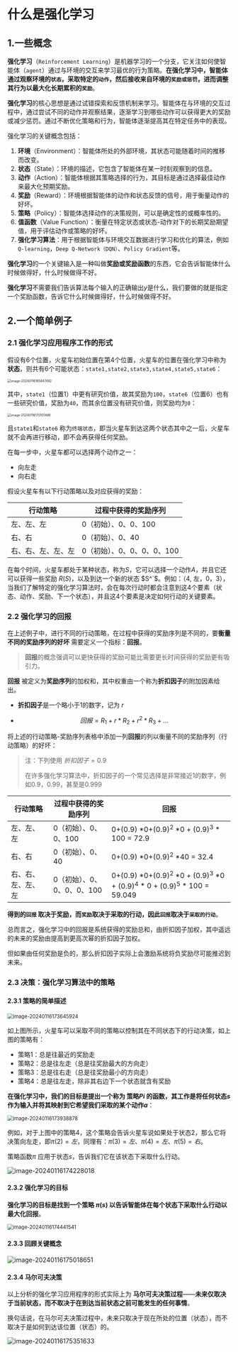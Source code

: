 # 什么是强化学习

## 1.一些概念

**强化学习**（`Reinforcement Learning`）是机器学习的一个分支，它关注如何使智能体（`agent`）通过与环境的交互来学习最优的行为策略。**在强化学习中，智能体通过观察环境的`状态`，采取特定的`动作`，然后接收来自环境的`奖励或惩罚`，进而调整其行为以最大化长期累积的`奖励`**。

**强化学习**的核心思想是通过试错探索和反馈机制来学习。智能体在与环境的交互过程中，通过尝试不同的动作并观察结果，逐渐学习到哪些动作可以获得更大的奖励或减少惩罚。通过不断优化策略和行为，智能体逐渐提高其在特定任务中的表现。

强化学习的关键概念包括：

1. **环境**（Environment）：智能体所处的外部环境，其状态可能随着时间的推移而改变。
2. **状态**（State）：环境的描述，它包含了智能体在某一时刻观察到的信息。
3. **动作**（Action）：智能体根据其策略选择的行为，其目标是通过选择最佳动作来最大化预期奖励。
4. **奖励**（Reward）：环境根据智能体的动作和状态反馈的信号，用于衡量动作的好坏。
5. **策略**（Policy）：智能体选择动作的决策规则，可以是确定性的或概率性的。
6. **值函数**（Value Function）：衡量在特定状态或状态-动作对下的长期奖励期望值，用于评估动作或策略的好坏。
7. **强化学习算法**：用于根据智能体与环境交互数据进行学习和优化的算法，例如`Q-learning`，`Deep Q-Network（DQN）`、`Policy Gradient`等。



**强化学习**的一个关键输入是一种叫做**奖励或奖励函数**的东西，它会告诉智能体什么时候做得好，什么时候做得不好。

**强化学习**不需要我们告诉算法每个输入的正确输出$y$是什么，我们要做的就是指定一个奖励函数，告诉它什么时候做得好，什么时候做得不好。





## 2.一个简单例子

### 2.1 强化学习应用程序工作的形式

假设有6个位置，火星车初始位置在第4个位置，火星车的位置在强化学习中称为**状态**，则共有6个可能状态：`state1,state2,state3,state4,state5,state6`：

<img src="C:\Users\chen\AppData\Roaming\Typora\typora-user-images\image-20240116165847492.png" alt="image-20240116165847492" style="zoom:50%;" />

其中，`state1`（位置1）中更有研究价值，故其奖励为`100`，`state6`（位置6）也有一些研究价值，奖励为`40`，而其余位置没有研究价值，则奖励均为`0`：

<img src="C:\Users\chen\AppData\Roaming\Typora\typora-user-images\image-20240116170101498.png" alt="image-20240116170101498" style="zoom:50%;" />

且`state1`和`state6` 称为`终端状态`，即当火星车到达这两个状态其中之一后，火星车就不会再进行移动，即不会再获得任何奖励。

在每一步中，火星车都可以选择两个动作之一：

- 向左走
- 向右走

假设火星车有以下行动策略以及对应获得的奖励：

| 行动策略           | 过程中获得的奖励序列       |
| ------------------ | -------------------------- |
| 左、左、左         | 0（初始）、0、0、100       |
| 右、右             | 0（初始）、0、40           |
| 右、右、左、左、左 | 0（初始）、0、0、0、0、100 |

在每个时间，火星车都处于某种状态，称为$S$，它可以选择一个动作$A$，并且它还可以获得一些奖励 $R(S)$，以及到达一个新的状态 $S^`$。例如：（4, 左，0，3），当我们了解特定的强化学习算法时，会在每次行动时都会注意到这4个要素（状态、动作、奖励、下一个状态），并且这4个要素是决定如何行动的关键要素。



### 2.2 强化学习的回报

在上述例子中，进行不同的行动策略，在过程中获得的奖励序列是不同的，要**衡量不同的奖励序列的好坏** 需要定义一个指标：**回报**。

> **回报**的概念强调可以更快获得的奖励可能比需要更长时间获得的奖励更有吸引力。

**回报** 被定义为**奖励序列**的加权和，其中权重由一个称为**折扣因子**的附加因素给出。

- **折扣因子**是一个略小于1的数字，记为 $r$

- $$
  回报 = R_1 + r*R_2 + r^2 * R_3 + ...
  $$

  

将上述的行动策略-奖励序列表格中添加一列**回报**的列以衡量不同的奖励序列（行动策略）的好坏：

> 注：下列使用 $折扣因子=0.9$
>
> 在许多强化学习算法中，折扣因子的一个常见选择是非常接近1的数字，例如0.9，0.99，甚至是0.999

| 行动策略           | 过程中获得的奖励序列       | 回报                                                         |
| ------------------ | -------------------------- | ------------------------------------------------------------ |
| 左、左、左         | 0（初始）、0、0、100       | 0+$(0.9)$ *0+$(0.9)^2$ *0 + $(0.9)^3$ * 100 = 72.9           |
| 右、右             | 0（初始）、0、40           | 0+$(0.9)$ *0+$(0.9)^2$ *40 = 32.4                            |
| 右、右、左、左、左 | 0（初始）、0、0、0、0、100 | 0+$(0.9)$ *0+$(0.9)^2$ *0 + $(0.9)^3$ *0 + $(0.9)^4$ * 0 + $(0.9)^5$ * 100 = 59.049 |



**得到的`回报` 取决于奖励，而`奖励`取决于采取的行动，因此`回报`取决于`采取的行动`**。

总而言之，强化学习中的回报是系统获得的奖励总和，由折扣因子加权，其中遥远的未来的奖励由提高到更高次幂的折扣因子加权。

但如果由任何奖励是负的，那么折扣因子实际上会激励系统将负奖励尽可能推迟到未来。 



### 2.3 决策：强化学习算法中的策略

#### 2.3.1 策略的简单描述

<img src="C:\Users\chen\AppData\Roaming\Typora\typora-user-images\image-20240116173645924.png" alt="image-20240116173645924" style="zoom: 80%;" />

如上图所示，火星车可以采取不同的策略以控制其在不同状态下的行动决策，如上图的策略有：

- 策略1：总是往最近的奖励走
- 策略2：总是往左走（总是往奖励最大的方向走）
- 策略3：总是往右走（总是往奖励最小的方向走）
- 策略4：总是往左走，除非其右边下一个状态就含有奖励



 **在强化学习中，我们的目标是提出一个称为 策略$Pi$ 的函数，其工作是将任何状态$s$ 作为输入并将其映射到它希望我们采取的某个动作$a$**：

<img src="C:\Users\chen\AppData\Roaming\Typora\typora-user-images\image-20240116173938878.png" alt="image-20240116173938878" style="zoom:80%;" />

例如，对于上图中的策略4，这个策略会告诉火星车说如果处于状态2，那么它将决策向左走，即$\pi(2)=左$，同理有：$\pi(3)=左、\pi(4)=左、\pi(5)=右$。

策略函数$\pi$ 应用于状态$s$，告诉我们它在该状态下采取什么行动。

![image-20240116174228018](C:\Users\chen\AppData\Roaming\Typora\typora-user-images\image-20240116174228018.png)



#### 2.3.2 强化学习的目标

**强化学习的目标是找到一个策略 $\pi(s)$ 以告诉智能体在每个状态下采取什么行动以最大化回报**。

<img src="C:\Users\chen\AppData\Roaming\Typora\typora-user-images\image-20240116174441541.png" alt="image-20240116174441541" style="zoom:80%;" /> 





#### 2.3.3 回顾关键概念

![image-20240116175018651](C:\Users\chen\AppData\Roaming\Typora\typora-user-images\image-20240116175018651.png)



#### 2.3.4 马尔可夫决策

 以上分析的强化学习应用程序的形式实际上为 **马尔可夫决策过程**——**未来仅取决于当前状态，而不取决于在到达当前状态之前可能发生的任何事情**。

换句话说，在马尔可夫决策过程中，未来只取决于现在所处的位置（状态），而不取决于是如何到达该位置（状态）的。

![image-20240116175351633](C:\Users\chen\AppData\Roaming\Typora\typora-user-images\image-20240116175351633.png)

